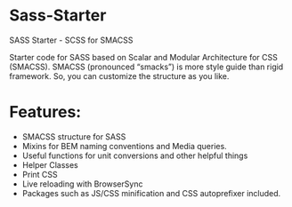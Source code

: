 <h1>Sass-Starter</h1>
<p>SASS Starter - SCSS for SMACSS<p>

<p>
  Starter code for SASS based on Scalar and Modular Architecture for CSS (SMACSS). 
  SMACSS (pronounced “smacks”) is more style guide than rigid framework.
  So, you can customize the structure as you like.
</p>

<h1>Features:</h1>
<ul>
  <li>SMACSS structure for SASS</li>
  <li>Mixins for BEM naming conventions and Media queries.</li>
  <li>Useful functions for unit conversions and other helpful things</li>
  <li>Helper Classes</li>
  <li>Print CSS</li>
  <li>Live reloading with BrowserSync</li>
  <li>Packages such as JS/CSS minification and CSS autoprefixer included.</li>
</ul>
